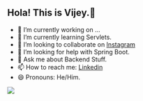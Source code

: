 ## Hola! This is Vijey.👋


- 🔭 I’m currently working on ...
- 🌱 I’m currently learning Servlets.
- 👯 I’m looking to collaborate on [Instagram]()
- 🤔 I’m looking for help with Spring Boot.
- 💬 Ask me about Backend Stuff.
- 📫 How to reach me: [Linkedin](https://www.linkedin.com/in/vijeyakumar-r-911a0a193/)
- 😄 Pronouns: He/Him.

<img src = "https://github-readme-stats.vercel.app/api?username=Vijeyakumar26&&show_icons=true&title_color=ffffff&icon_color=bb2acf&text_color=daf7dc&bg_color=151515">
